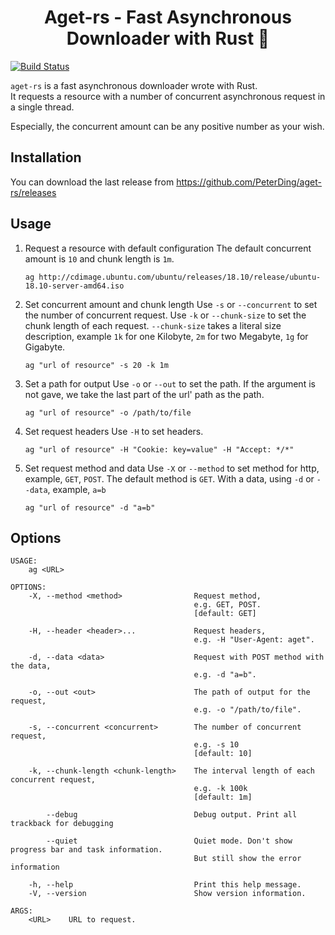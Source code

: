 <h1 align="center">Aget-rs - Fast Asynchronous Downloader with Rust 🦀</h1>

[![Build Status](https://travis-ci.org/PeterDing/aget-rs.svg?branch=master)](https://travis-ci.org/PeterDing/aget-rs)

`aget-rs` is a fast asynchronous downloader wrote with Rust.  
It requests a resource with a number of concurrent asynchronous request in a single thread.

Especially, the concurrent amount can be any positive number as your wish.

## Installation

You can download the last release from https://github.com/PeterDing/aget-rs/releases

## Usage

1. Request a resource with default configuration
   The default concurrent amount is `10` and chunk length is `1m`.

   ```shell
   ag http://cdimage.ubuntu.com/ubuntu/releases/18.10/release/ubuntu-18.10-server-amd64.iso
   ```

2. Set concurrent amount and chunk length
   Use `-s` or `--concurrent` to set the number of concurrent request.
   Use `-k` or `--chunk-size` to set the chunk length of each request.
   `--chunk-size` takes a literal size description, example `1k` for one Kilobyte,
   `2m` for two Megabyte, `1g` for Gigabyte.

   ```shell
   ag "url of resource" -s 20 -k 1m
   ```

3. Set a path for output
   Use `-o` or `--out` to set the path.
   If the argument is not gave, we take the last part of the url' path as the path.

   ```shell
   ag "url of resource" -o /path/to/file
   ```

4. Set request headers
   Use `-H` to set headers.

   ```shell
   ag "url of resource" -H "Cookie: key=value" -H "Accept: */*"
   ```

5. Set request method and data
   Use `-X` or `--method` to set method for http, example, `GET`, `POST`.
   The default method is `GET`.
   With a data, using `-d` or `--data`, example, `a=b`
   ```shell
   ag "url of resource" -d "a=b"
   ```

## Options

```
USAGE:
    ag <URL>

OPTIONS:
    -X, --method <method>                Request method,
                                         e.g. GET, POST.
                                         [default: GET]

    -H, --header <header>...             Request headers,
                                         e.g. -H "User-Agent: aget".

    -d, --data <data>                    Request with POST method with the data,
                                         e.g. -d "a=b".

    -o, --out <out>                      The path of output for the request,
                                         e.g. -o "/path/to/file".

    -s, --concurrent <concurrent>        The number of concurrent request,
                                         e.g. -s 10
                                         [default: 10]

    -k, --chunk-length <chunk-length>    The interval length of each concurrent request,
                                         e.g. -k 100k
                                         [default: 1m]

        --debug                          Debug output. Print all trackback for debugging

        --quiet                          Quiet mode. Don't show progress bar and task information. 
                                         But still show the error information

    -h, --help                           Print this help message.
    -V, --version                        Show version information.

ARGS:
    <URL>    URL to request.
```
